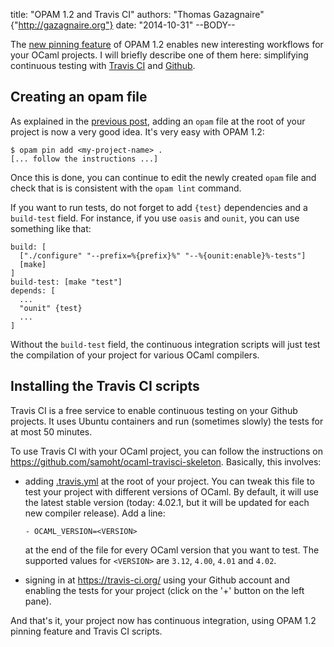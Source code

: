 title: "OPAM 1.2 and Travis CI"
authors: "Thomas Gazagnaire" {"http://gazagnaire.org"}
date: "2014-10-31"
--BODY--

The [new pinning feature][pin] of OPAM 1.2 enables new interesting
workflows for your OCaml projects. I will briefly describe one of them
here: simplifying continuous testing with [Travis CI][travis] and
[Github][github].

## Creating an opam file

As explained in the [previous post][pin], adding an `opam` file at the
root of your project is now a very good idea. It's very easy with OPAM
1.2:

```
$ opam pin add <my-project-name> .
[... follow the instructions ...]
```

Once this is done, you can continue to edit the newly created `opam`
file and check that is is consistent with the `opam lint` command.

If you want to run tests, do not forget to add `{test}` dependencies
and a `build-test` field. For instance, if you use `oasis` and
`ounit`, you can use something like that:

```
build: [
  ["./configure" "--prefix=%{prefix}%" "--%{ounit:enable}%-tests"]
  [make]
]
build-test: [make "test"]
depends: [
  ...
  "ounit" {test}
  ...
]
```

Without the `build-test` field, the continuous integration scripts
will just test the compilation of your project for various OCaml
compilers.

## Installing the Travis CI scripts

Travis CI is a free service to enable continuous testing on your
Github projects. It uses Ubuntu containers and run (sometimes slowly)
the tests for at most 50 minutes.

To use Travis CI with your OCaml project, you can follow the instructions on
https://github.com/samoht/ocaml-travisci-skeleton. Basically, this involves:

- adding
  [.travis.yml](https://github.com/samoht/ocaml-travisci-skeleton/blob/master/.travis.yml)
  at the root of your project. You can tweak this file to test your
  project with different versions of OCaml. By default, it will use
  the latest stable version (today: 4.02.1, but it will be updated for
  each new compiler release). Add a line:

    ````
  - OCAML_VERSION=<VERSION>
    ````

  at the end of the file for every OCaml version that you want to
  test. The supported values for `<VERSION>` are `3.12`, `4.00`,
  `4.01` and `4.02`.

- signing in at https://travis-ci.org/ using your Github account and
  enabling the tests for your project (click on the '+' button on the
  left pane).

And that's it, your project now has continuous integration, using OPAM 1.2
pinning feature and Travis CI scripts.

[pin]: https://opam.ocaml.org/blog/opam-1-2-pin/
[travis]: https://travis-ci.org/
[github]: https://github.com/